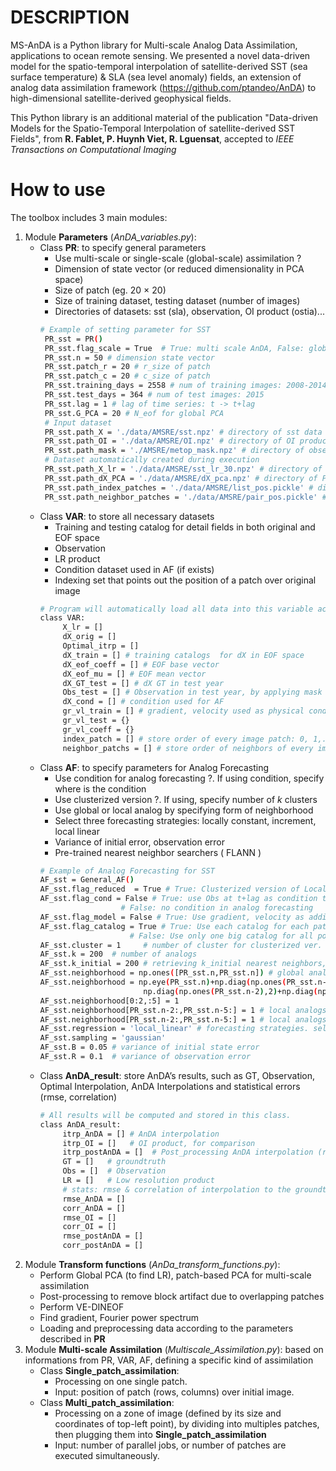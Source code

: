 
# DESCRIPTION
MS-AnDA is a Python library for Multi-scale Analog Data Assimilation, applications to ocean remote sensing. We presented a novel data-driven model for the spatio-temporal interpolation of satellite-derived SST (sea surface temperature) & SLA (sea level anomaly) fields, an extension of analog data assimilation framework (https://github.com/ptandeo/AnDA) to high-dimensional satellite-derived geophysical fields.
 
This Python library is an additional material of the publication "Data-driven Models for the Spatio-Temporal Interpolation of satellite-derived SST Fields", from **R. Fablet, P. Huynh Viet, R. Lguensat**, accepted to *IEEE Transactions on Computational Imaging*

# How to use
The toolbox includes 3 main modules:
1. Module **Parameters** (*AnDA_variables.py*): 
   * Class **PR**: to specify general parameters
      * Use multi-scale or single-scale (global-scale) assimilation ?
      * Dimension of state vector (or reduced dimensionality in PCA space)
      * Size of patch (eg. 20 × 20)
      * Size of training dataset, testing dataset (number of images)
      * Directories of datasets: sst (sla), observation, OI product (ostia)...
      ```bash
      # Example of setting parameter for SST
       PR_sst = PR() 
       PR_sst.flag_scale = True  # True: multi scale AnDA, False: global scale AnDA                 
       PR_sst.n = 50 # dimension state vector
       PR_sst.patch_r = 20 # r_size of patch 
       PR_sst.patch_c = 20 # c_size of patch
       PR_sst.training_days = 2558 # num of training images: 2008-2014 
       PR_sst.test_days = 364 # num of test images: 2015
       PR_sst.lag = 1 # lag of time series: t -> t+lag
       PR_sst.G_PCA = 20 # N_eof for global PCA
       # Input dataset
       PR_sst.path_X = './data/AMSRE/sst.npz' # directory of sst data
       PR_sst.path_OI = './data/AMSRE/OI.npz' # directory of OI product (ostia sst, in this case)
       PR_sst.path_mask = './AMSRE/metop_mask.npz' # directory of observation mask
       # Dataset automatically created during execution
       PR_sst.path_X_lr = './data/AMSRE/sst_lr_30.npz' # directory of LR product
       PR_sst.path_dX_PCA = './data/AMSRE/dX_pca.npz' # directory of PCA transformation of detail fields
       PR_sst.path_index_patches = './data/AMSRE/list_pos.pickle' # directory to store all position of each patch over image
       PR_sst.path_neighbor_patches = './data/AMSRE/pair_pos.pickle' # directory to store position of each path's neighbors 
      ```
   * Class **VAR**: to store all necessary datasets
      * Training and testing catalog for detail fields in both original and EOF space
      * Observation
      * LR product
      * Condition dataset used in AF (if exists)
      * Indexing set that points out the position of a patch over original image
      ```bash
      # Program will automatically load all data into this variable according the parameters described in class **PR**
      class VAR:
           X_lr = []
           dX_orig = []
           Optimal_itrp = []    
           dX_train = [] # training catalogs  for dX in EOF space
           dX_eof_coeff = [] # EOF base vector
           dX_eof_mu = [] # EOF mean vector    
           dX_GT_test = [] # dX GT in test year
           Obs_test = [] # Observation in test year, by applying mask to dX GT    
           dX_cond = [] # condition used for AF
           gr_vl_train = [] # gradient, velocity used as physical condition
           gr_vl_test = {}  
           gr_vl_coeff = {}        
           index_patch = [] # store order of every image patch: 0, 1,..total_patchs
           neighbor_patchs = [] # store order of neighbors of every image patch
      ```
   * Class **AF**: to specify parameters for Analog Forecasting
      * Use condition for analog forecasting ?. If using condition, specify where is the condition
      * Use clusterized version ?. If using, specify number of *k* clusters
      * Use global or local analog by specifying form of neighborhood
      * Select three forecasting strategies: locally constant, increment, local linear
      * Variance of initial error, observation error
      * Pre-trained nearest neighbor searchers ( FLANN )
      ```bash
      # Example of Analog Forecasting for SST
      AF_sst = General_AF()
      AF_sst.flag_reduced  = True # True: Clusterized version of Local Linear AF
      AF_sst.flag_cond = False # True: use Obs at t+lag as condition to select successors
                        # False: no condition in analog forecasting
      AF_sst.flag_model = False # True: Use gradient, velocity as additional regressors in AF
      AF_sst.flag_catalog = True # True: Use each catalog for each patch position
                          # False: Use only one big catalog for all positions 
      AF_sst.cluster = 1     # number of cluster for clusterized ver.
      AF_sst.k = 200  # number of analogs
      AF_sst.k_initial = 200 # retrieving k_initial nearest neighbors, then using condition to retrieve k analogs, k_initial must >= k
      AF_sst.neighborhood = np.ones([PR_sst.n,PR_sst.n]) # global analogs
      AF_sst.neighborhood = np.eye(PR_sst.n)+np.diag(np.ones(PR_sst.n-1),1)+ np.diag(np.ones(PR_sst.n-1),-1)+ \
                             np.diag(np.ones(PR_sst.n-2),2)+np.diag(np.ones(PR_sst.n-2),-2)
      AF_sst.neighborhood[0:2,:5] = 1
      AF_sst.neighborhood[PR_sst.n-2:,PR_sst.n-5:] = 1 # local analogs
      AF_sst.neighborhood[PR_sst.n-2:,PR_sst.n-5:] = 1 # local analogs
      AF_sst.regression = 'local_linear' # forecasting strategies. select among: locally_constant, increment, local_linear 
      AF_sst.sampling = 'gaussian' 
      AF_sst.B = 0.05 # variance of initial state error
      AF_sst.R = 0.1  # variance of observation error
      ```
   * Class **AnDA_result**: store AnDA’s results, such as GT, Observation, Optimal Interpolation, AnDA Interpolations and statistical errors (rmse, correlation)
      ```bash
      # All results will be computed and stored in this class.
      class AnDA_result:
           itrp_AnDA = [] # AnDA interpolation
           itrp_OI = []   # OI product, for comparison
           itrp_postAnDA = []  # Post_processing AnDA interpolation (removing block artifacts)
           GT = []   # groundtruth
           Obs = []  # Observation
           LR = []   # Low resolution product
           # stats: rmse & correlation of interpolation to the groundtruth
           rmse_AnDA = [] 
           corr_AnDA = []
           rmse_OI = []
           corr_OI = []
           rmse_postAnDA = []
           corr_postAnDA = []
      ```
2. Module **Transform functions** (*AnDa_transform_functions.py*): 
    * Perform Global PCA (to find LR), patch-based PCA for multi-scale assimilation
    * Post-processing to remove block artifact due to overlapping patches
    * Perform VE-DINEOF
    * Find gradient, Fourier power spectrum
    * Loading and preprocessing data according to the parameters described in **PR**
3. Module **Multi-scale Assimilation** (*Multiscale_Assimilation.py*): based on informations from PR, VAR, AF, defining a specific kind of assimilation
    * Class **Single_patch_assimilation**:
       * Processing on one single patch.
       * Input: position of patch (rows, columns) over initial image.
    * Class **Multi_patch_assimilation**:
       * Processing on a zone of image (defined by its size and coordinates of top-left point), by dividing into multiples patches, then plugging them into **Single_patch_assimilation**
       * Input: number of parallel jobs, or number of patches are executed simultaneously.
